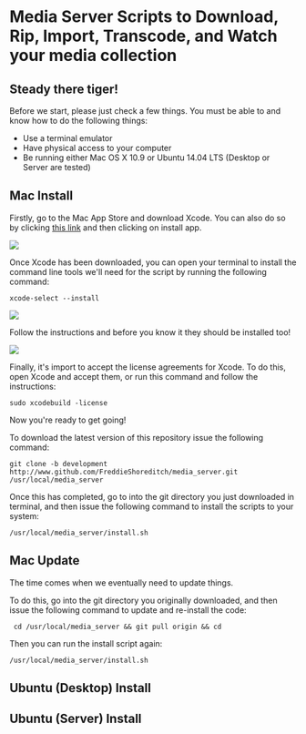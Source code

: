 # Media Server Scripts to Download, Rip, Import, Transcode, and Watch your media collection

## Steady there tiger!

Before we start, please just check a few things. You must be able to and know how to do the following things:

* Use a terminal emulator
* Have physical access to your computer
* Be running either Mac OS X 10.9 or Ubuntu 14.04 LTS (Desktop or Server are tested)

## Mac Install

Firstly, go to the Mac App Store and download Xcode. You can also do so by clicking [this link](https://itunes.apple.com/gb/app/xcode/id497799835?mt=12) and then clicking on install app.

![](https://raw.githubusercontent.com/FreddieShoreditch/media_server/development/.images/Screen%20Shot%202014-08-13%20at%2018.48.23.png)

Once Xcode has been downloaded, you can open your terminal to install the command line tools we'll need for the script by running the following command:

	xcode-select --install

![](https://raw.githubusercontent.com/FreddieShoreditch/media_server/development/.images/Screen%20Shot%202014-08-13%20at%2019.17.19.png)

Follow the instructions and before you know it they should be installed too!

![](https://raw.githubusercontent.com/FreddieShoreditch/media_server/development/.images/Screen%20Shot%202014-08-13%20at%2019.17.52.png)

Finally, it's import to accept the license agreements for Xcode. To do this, open Xcode and accept them, or run this command and follow the instructions:

	sudo xcodebuild -license

Now you're ready to get going!

To download the latest version of this repository issue the following command:

	git clone -b development http://www.github.com/FreddieShoreditch/media_server.git /usr/local/media_server

Once this has completed, go to into the git directory you just downloaded in terminal, and then issue the following command to install the scripts to your system:

	/usr/local/media_server/install.sh

## Mac Update

The time comes when we eventually need to update things.

To do this, go into the git directory you originally downloaded, and then issue the following command to update and re-install the code:

	 cd /usr/local/media_server && git pull origin && cd

Then you can run the install script again:

	/usr/local/media_server/install.sh

## Ubuntu (Desktop) Install

## Ubuntu (Server) Install